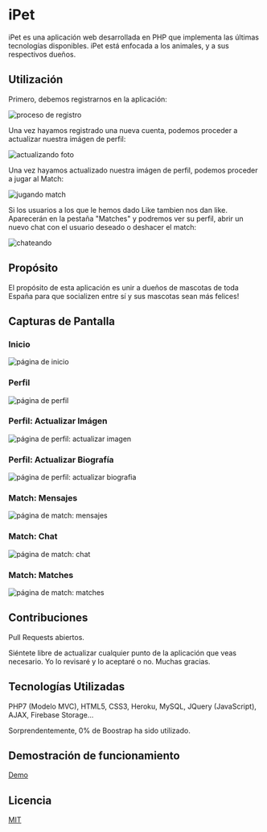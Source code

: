 # iPet

iPet es una aplicación web desarrollada en PHP que implementa las últimas tecnologías disponibles.
iPet está enfocada a los animales, y a sus respectivos dueños.

## Utilización

Primero, debemos registrarnos en la aplicación:

![proceso de registro](screenshots/gif/registrarse.gif)

Una vez hayamos registrado una nueva cuenta, podemos proceder a actualizar nuestra imágen de perfil:

![actualizando foto](screenshots/gif/actualizando-imagen-perfil.gif)

Una vez hayamos actualizado nuestra imágen de perfil, podemos proceder a jugar al Match:

![jugando match](screenshots/gif/jugar-match.gif)

Si los usuarios a los que le hemos dado Like tambien nos dan like. Aparecerán en la pestaña "Matches" y podremos ver su perfil, abrir un nuevo chat con el usuario deseado o deshacer el match:

![chateando](screenshots/gif/chateando.gif)

## Propósito

El propósito de esta aplicación es unir a dueños de mascotas de toda España para que socializen entre sí y sus mascotas sean más felices!

## Capturas de Pantalla

### Inicio

![página de inicio](screenshots/Captura-Home.JPG)

### Perfil

![página de perfil](screenshots/Captura-Profile.JPG)

### Perfil: Actualizar Imágen

![página de perfil: actualizar imagen](screenshots/Captura-Profile-Upload-Picture.JPG)

### Perfil: Actualizar Biografía

![página de perfil: actualizar biografia](screenshots/Captura-Profile-Edit-Biography.JPG)

### Match: Mensajes

![página de match: mensajes](screenshots/Captura-Match-Mensajes.JPG)

### Match: Chat

![página de match: chat](screenshots/Captura-Match-Chat.JPG)

### Match: Matches

![página de match: matches](screenshots/Captura-Match-Matches-Dropdown.JPG)

## Contribuciones
Pull Requests abiertos.

Siéntete libre de actualizar cualquier punto de la aplicación que veas necesario. Yo lo revisaré y lo aceptaré o no.
Muchas gracias.

## Tecnologías Utilizadas

PHP7 (Modelo MVC), HTML5, CSS3, Heroku, MySQL, JQuery (JavaScript), AJAX, Firebase Storage...

Sorprendentemente, 0% de Boostrap ha sido utilizado.

## Demostración de funcionamiento
[Demo](http://ipet-php.herokuapp.com)

## Licencia
[MIT](https://choosealicense.com/licenses/mit/)
